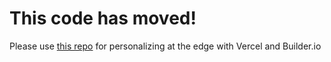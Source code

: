 # This code has moved!

Please use [this repo](https://github.com/BuilderIO/nextjs-edge-personalization-ab-testing) for personalizing at the edge with Vercel and Builder.io
